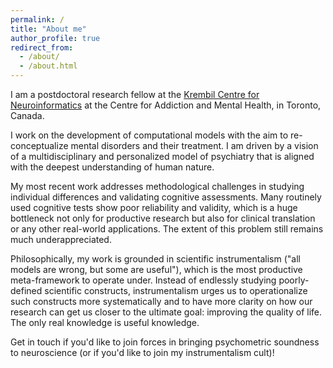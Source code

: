 ```yaml
---
permalink: /
title: "About me"
author_profile: true
redirect_from: 
  - /about/
  - /about.html
---
```


I am a postdoctoral research fellow at the [Krembil Centre for Neuroinformatics](https://www.camh.ca/en/science-and-research/institutes-and-centres/krembil-centre-for-neuroinformatics) at the Centre for Addiction and Mental Health, in Toronto, Canada.

I work on the development of computational models with the aim to re-conceptualize mental disorders and their treatment. I am driven by a vision of a multidisciplinary and personalized model of psychiatry that is aligned with the deepest understanding of human nature. 

My most recent work addresses methodological challenges in studying individual differences and validating cognitive assessments. Many routinely used cognitive tests show poor reliability and validity, which is a huge bottleneck not only for productive research but also for clinical translation or any other real-world applications. The extent of this problem still remains much underappreciated. 

Philosophically, my work is grounded in scientific instrumentalism ("all models are wrong, but some are useful"), which is the most productive meta-framework to operate under. Instead of endlessly studying poorly-defined scientific constructs, instrumentalism urges us to operationalize such constructs more systematically and to have more clarity on how our research can get us closer to the ultimate goal: improving the quality of life. The only real knowledge is useful knowledge.
 
Get in touch if you'd like to join forces in bringing psychometric soundness to neuroscience (or if you'd like to join my instrumentalism cult)! 



